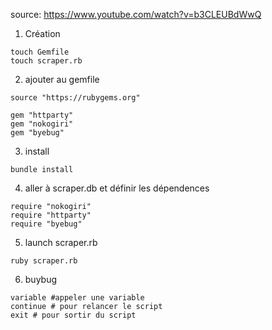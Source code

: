 source: https://www.youtube.com/watch?v=b3CLEUBdWwQ

1. Création

````
touch Gemfile
touch scraper.rb
````

2. ajouter au gemfile

````
source "https://rubygems.org"

gem "httparty"
gem "nokogiri"
gem "byebug"
````

3. install

````
bundle install
````

4. aller à scraper.db et définir les dépendences

````
require "nokogiri"
require "httparty"
require "byebug"
````

5. launch scraper.rb

````
ruby scraper.rb
````

6. buybug

````
variable #appeler une variable
continue # pour relancer le script
exit # pour sortir du script
````